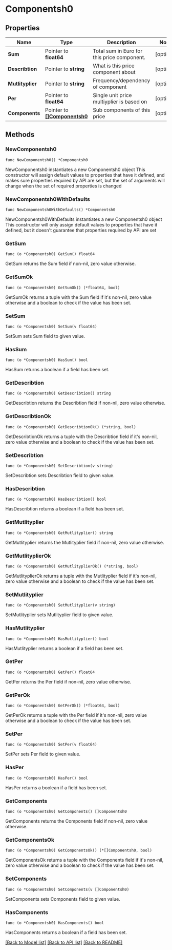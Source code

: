 # Componentsh0

## Properties

Name | Type | Description | Notes
------------ | ------------- | ------------- | -------------
**Sum** | Pointer to **float64** | Total sum in Euro for this price component. | [optional] 
**Describtion** | Pointer to **string** | What is this price component about | [optional] 
**Mutlityplier** | Pointer to **string** | Frequency/dependency of component | [optional] 
**Per** | Pointer to **float64** | Single unit price multiyplier is based on | [optional] 
**Components** | Pointer to [**[]Componentsh0**](Componentsh0.md) | Sub components of this price | [optional] 

## Methods

### NewComponentsh0

`func NewComponentsh0() *Componentsh0`

NewComponentsh0 instantiates a new Componentsh0 object
This constructor will assign default values to properties that have it defined,
and makes sure properties required by API are set, but the set of arguments
will change when the set of required properties is changed

### NewComponentsh0WithDefaults

`func NewComponentsh0WithDefaults() *Componentsh0`

NewComponentsh0WithDefaults instantiates a new Componentsh0 object
This constructor will only assign default values to properties that have it defined,
but it doesn't guarantee that properties required by API are set

### GetSum

`func (o *Componentsh0) GetSum() float64`

GetSum returns the Sum field if non-nil, zero value otherwise.

### GetSumOk

`func (o *Componentsh0) GetSumOk() (*float64, bool)`

GetSumOk returns a tuple with the Sum field if it's non-nil, zero value otherwise
and a boolean to check if the value has been set.

### SetSum

`func (o *Componentsh0) SetSum(v float64)`

SetSum sets Sum field to given value.

### HasSum

`func (o *Componentsh0) HasSum() bool`

HasSum returns a boolean if a field has been set.

### GetDescribtion

`func (o *Componentsh0) GetDescribtion() string`

GetDescribtion returns the Describtion field if non-nil, zero value otherwise.

### GetDescribtionOk

`func (o *Componentsh0) GetDescribtionOk() (*string, bool)`

GetDescribtionOk returns a tuple with the Describtion field if it's non-nil, zero value otherwise
and a boolean to check if the value has been set.

### SetDescribtion

`func (o *Componentsh0) SetDescribtion(v string)`

SetDescribtion sets Describtion field to given value.

### HasDescribtion

`func (o *Componentsh0) HasDescribtion() bool`

HasDescribtion returns a boolean if a field has been set.

### GetMutlityplier

`func (o *Componentsh0) GetMutlityplier() string`

GetMutlityplier returns the Mutlityplier field if non-nil, zero value otherwise.

### GetMutlityplierOk

`func (o *Componentsh0) GetMutlityplierOk() (*string, bool)`

GetMutlityplierOk returns a tuple with the Mutlityplier field if it's non-nil, zero value otherwise
and a boolean to check if the value has been set.

### SetMutlityplier

`func (o *Componentsh0) SetMutlityplier(v string)`

SetMutlityplier sets Mutlityplier field to given value.

### HasMutlityplier

`func (o *Componentsh0) HasMutlityplier() bool`

HasMutlityplier returns a boolean if a field has been set.

### GetPer

`func (o *Componentsh0) GetPer() float64`

GetPer returns the Per field if non-nil, zero value otherwise.

### GetPerOk

`func (o *Componentsh0) GetPerOk() (*float64, bool)`

GetPerOk returns a tuple with the Per field if it's non-nil, zero value otherwise
and a boolean to check if the value has been set.

### SetPer

`func (o *Componentsh0) SetPer(v float64)`

SetPer sets Per field to given value.

### HasPer

`func (o *Componentsh0) HasPer() bool`

HasPer returns a boolean if a field has been set.

### GetComponents

`func (o *Componentsh0) GetComponents() []Componentsh0`

GetComponents returns the Components field if non-nil, zero value otherwise.

### GetComponentsOk

`func (o *Componentsh0) GetComponentsOk() (*[]Componentsh0, bool)`

GetComponentsOk returns a tuple with the Components field if it's non-nil, zero value otherwise
and a boolean to check if the value has been set.

### SetComponents

`func (o *Componentsh0) SetComponents(v []Componentsh0)`

SetComponents sets Components field to given value.

### HasComponents

`func (o *Componentsh0) HasComponents() bool`

HasComponents returns a boolean if a field has been set.


[[Back to Model list]](../README.md#documentation-for-models) [[Back to API list]](../README.md#documentation-for-api-endpoints) [[Back to README]](../README.md)


